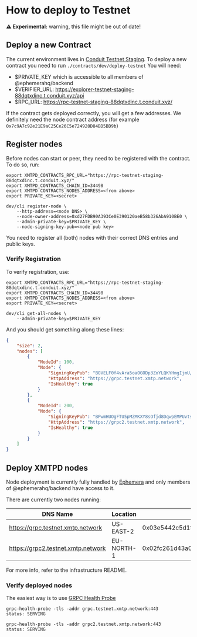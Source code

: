 # How to deploy to Testnet

**⚠️ Experimental:** warning, this file might be out of date!

## Deploy a new Contract

The current environment lives in [Conduit Testnet Staging](https://explorer-testnet-staging-88dqtxdinc.t.conduit.xyz/).
To deploy a new contract you need to run `./contracts/dev/deploy-testnet`
You will need:

- $PRIVATE_KEY which is accessible to all members of @ephemerahq/backend
- $VERIFIER_URL: https://explorer-testnet-staging-88dqtxdinc.t.conduit.xyz/api
- $RPC_URL: https://rpc-testnet-staging-88dqtxdinc.t.conduit.xyz/

If the contract gets deployed correctly, you will get a few addresses.
We definitely need the node contract address (for example `0x7c9A7c92e21E9aC25Ce26C5e724920D84BD5BD9b`)

## Register nodes

Before nodes can start or peer, they need to be registered with the contract.
To do so, run:

```shell
export XMTPD_CONTRACTS_RPC_URL="https://rpc-testnet-staging-88dqtxdinc.t.conduit.xyz/"
export XMTPD_CONTRACTS_CHAIN_ID=34498
export XMTPD_CONTRACTS_NODES_ADDRESS=<from above>
export PRIVATE_KEY=<secret>

dev/cli register-node \
    --http-address=<node DNS> \
    --node-owner-address=0xd27FDB90A393Ce0E390120aeB58b326AbA910BE0 \
    --admin-private-key=$PRIVATE_KEY \
    --node-signing-key-pub=<node pub key>
```

You need to register all (both) nodes with their correct DNS entries and public keys.

### Verify Registration

To verify registration, use:

```shell
export XMTPD_CONTRACTS_RPC_URL="https://rpc-testnet-staging-88dqtxdinc.t.conduit.xyz/"
export XMTPD_CONTRACTS_CHAIN_ID=34498
export XMTPD_CONTRACTS_NODES_ADDRESS=<from above>
export PRIVATE_KEY=<secret>

dev/cli get-all-nodes \
    --admin-private-key=$PRIVATE_KEY
```

And you should get something along these lines:

```json
{
	"size": 2,
	"nodes": [
		{
			"NodeId": 100,
			"Node": {
				"SigningKeyPub": "BOVELF0f4vAra5oaOGODp3ZoYLQKYHmgIjmU/6LOEFEsToqIY97q2FnD1lQKsgJsgvi4k8HFvvbGP0fZ3zOiB9s=",
				"HttpAddress": "https://grpc.testnet.xmtp.network",
				"IsHealthy": true
			}
		},
		{
			"NodeId": 200,
			"Node": {
				"SigningKeyPub": "BPwmHUOgFTU5pMZMKXY8sOfjd8DqwpEMPUvtsiNaxwNxz+fKU3SsqOdYJQDVjLfRL5XsA5XVZIge2WDZ7S0zpx4=",
				"HttpAddress": "https://grpc2.testnet.xmtp.network",
				"IsHealthy": true
			}
		}
	]
}
```

## Deploy XMTPD nodes

Node deployment is currently fully handled by [Ephemera]() and only members of @ephemerahq/backend have access to it.

There are currently two nodes running:

| DNS Name                           | Location   | Public Key                                                           |
| ---------------------------------- | ---------- | -------------------------------------------------------------------- |
| https://grpc.testnet.xmtp.network  | US-EAST-2  | 0x03e5442c5d1fe2f02b6b9a1a386383a7766860b40a6079a0223994ffa2ce10512c |
| https://grpc2.testnet.xmtp.network | EU-NORTH-1 | 0x02fc261d43a0153539a4c64c29763cb0e7e377c0eac2910c3d4bedb2235ac70371 |

For more info, refer to the infrastructure README.

### Verify deployed nodes

The easiest way is to use [GRPC Health Probe](https://github.com/grpc-ecosystem/grpc-health-probe)

```shell
grpc-health-probe -tls -addr grpc.testnet.xmtp.network:443
status: SERVING
```

```shell
grpc-health-probe -tls -addr grpc2.testnet.xmtp.network:443
status: SERVING
```
